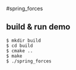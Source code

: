 #spring_forces

## build & run demo

```
$ mkdir build
$ cd build
$ cmake ..
$ make
$ ./spring_forces
```
